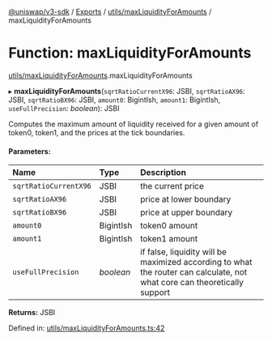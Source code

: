 [@uniswap/v3-sdk](../README.md) / [Exports](../modules.md) / [utils/maxLiquidityForAmounts](../modules/utils_maxliquidityforamounts.md) / maxLiquidityForAmounts

# Function: maxLiquidityForAmounts

[utils/maxLiquidityForAmounts](../modules/utils_maxliquidityforamounts.md).maxLiquidityForAmounts

▸ **maxLiquidityForAmounts**(`sqrtRatioCurrentX96`: JSBI, `sqrtRatioAX96`: JSBI, `sqrtRatioBX96`: JSBI, `amount0`: BigintIsh, `amount1`: BigintIsh, `useFullPrecision`: *boolean*): JSBI

Computes the maximum amount of liquidity received for a given amount of token0, token1,
and the prices at the tick boundaries.

#### Parameters:

| Name | Type | Description |
| :------ | :------ | :------ |
| `sqrtRatioCurrentX96` | JSBI | the current price |
| `sqrtRatioAX96` | JSBI | price at lower boundary |
| `sqrtRatioBX96` | JSBI | price at upper boundary |
| `amount0` | BigintIsh | token0 amount |
| `amount1` | BigintIsh | token1 amount |
| `useFullPrecision` | *boolean* | if false, liquidity will be maximized according to what the router can calculate, not what core can theoretically support |

**Returns:** JSBI

Defined in: [utils/maxLiquidityForAmounts.ts:42](https://github.com/Uniswap/uniswap-v3-sdk/blob/c42b4d4/src/utils/maxLiquidityForAmounts.ts#L42)
